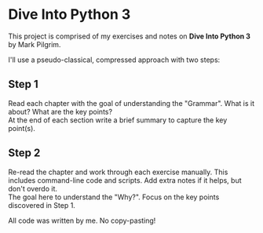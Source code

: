 # Dive Into Python 3

This project is comprised of my exercises and notes on **Dive Into Python 3** by Mark Pilgrim.

I'll use a pseudo-classical, compressed approach with two steps:

## Step 1
Read each chapter with the goal of understanding the "Grammar". 
What is it about?
What are the key points?  
At the end of each section write a brief summary to capture the key point(s).

## Step 2
Re-read the chapter and work through each exercise manually.
This includes command-line code and scripts.
Add extra notes if it helps, but don't overdo it.  
The goal here to understand the "Why?".
Focus on the key points discovered in Step 1.

All code was written by me. No copy-pasting!
